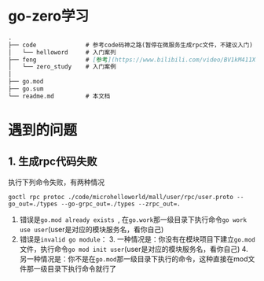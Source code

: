 # go-zero学习


```markdown
.
├── code              # 参考code码神之路(暂停在微服务生成rpc文件，不建议入门)
│   └── helloword     # 入门案列
├── feng              # [参考](https://www.bilibili.com/video/BV1kM411X7Cp/?p=4&spm_id_from=pageDriver&vd_source=428d32ac5556a6a38659408b8c8fb403)
│   └── zero_study    # 入门案例
│        
├── go.mod
├── go.sum
└── readme.md         # 本文档

```

# 遇到的问题

## 1. 生成rpc代码失败
执行下列命令失败，有两种情况
```shell
goctl rpc protoc ./code/microhelloworld/mall/user/rpc/user.proto --go_out=./types --go-grpc_out=./types --zrpc_out=.
```

1. 错误是`go.mod already exists `, 在`go.work`那一级目录下执行命令`go work use user`(user是对应的模块服务名，看你自己)
2. 错误是`invalid go module`：
   3. 一种情况是：你没有在模块项目下建立`go.mod`文件，执行命令`go mod init user`(user是对应的模块服务名，看你自己)
   4. 另一种情况是：你不是在`go.mod`那一级目录下执行的命令，这种直接在mod文件那一级目录下执行命令就行了

